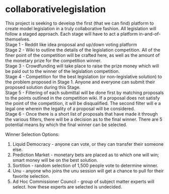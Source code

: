 # collaborativelegislation
This project is seeking to develop the first (that we can find) platform to create model legislation in a truly collaborative fashion.
All legislation will follow a staged approach. Each stage will have to act a platform in-and-of-themselves.
<br>Stage 1 - Reddit like idea proposal and up/down voting platform
<br>Stage 2 - Wiki to outline the details of the legislation competition. All of the finer point of the competition will be crafted here, as well as the amount of the monetary prize for the competition winner.
<br>Stage 3 - Crowdfunding will take place to raise the prize money which will be paid out to the winner of the legislation competition.
<br>Stage 4 - Competition for the best legislation (or non-legislative solution) to the problem proposed in Stage 1. Anyone and everyone can submit their proposed solution during this Stage.
<br>Stage 5 - Filtering of each submittal will be done first by matching proposals to the points outlined in the competition wiki. If a proposal does not satisfy the point of the competition, it will be disqualified. The second filter will e a legal one wherein the legality of a proposal will be considered.
<br>Stage 6 - Once there is a short list of proposals that have made it through the various filters, there will be a decision as to the final winner. There are 5 potential means by which the final winner can be selected.

Winner Selection Options:
  1. Liquid Democracy - anyone can vote, or they can transfer their someone else.
  2. Prediction Market - monetary bets are placed as to which one will win; smart money will be on the best solution.
  3. Sortition - random selection of 1,500 people vote to determine winner.
  4. Unu - anyone who joins the unu session will get a chance to pull for their favorite selection.
  5. Ad Hoc Commissioner Council - group of subject matter experts will select. how these experts are selected is undecided.
